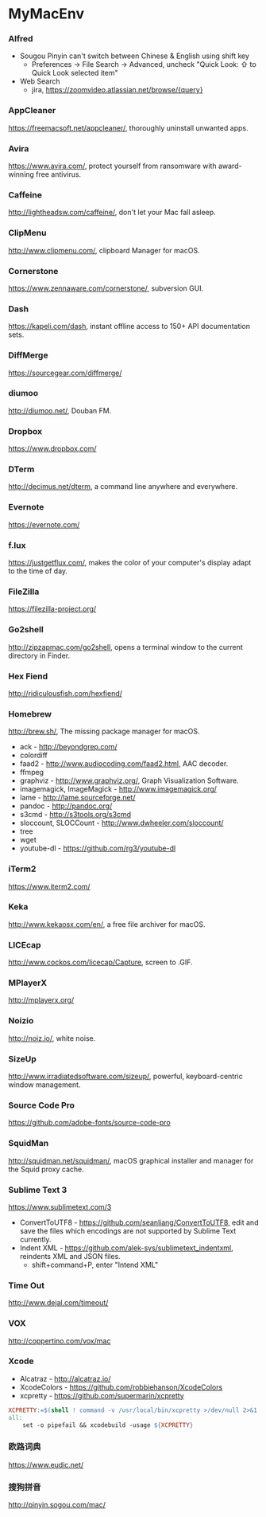 # MyMacEnv

### Alfred
* Sougou Pinyin can't switch between Chinese & English using shift key
  * Preferences -> File Search -> Advanced, uncheck "Quick Look: ⇧ to Quick Look selected item"
* Web Search
  * jira, https://zoomvideo.atlassian.net/browse/{query}

### AppCleaner
https://freemacsoft.net/appcleaner/, thoroughly uninstall unwanted apps.

### Avira
https://www.avira.com/, protect yourself from ransomware with award-winning free antivirus.

### Caffeine
http://lightheadsw.com/caffeine/, don't let your Mac fall asleep.

### ClipMenu
http://www.clipmenu.com/, clipboard Manager for macOS.

### Cornerstone
https://www.zennaware.com/cornerstone/, subversion GUI.

### Dash
https://kapeli.com/dash, instant offline access to 150+ API documentation sets.

### DiffMerge
https://sourcegear.com/diffmerge/

### diumoo
http://diumoo.net/, Douban FM.

### Dropbox
https://www.dropbox.com/

### DTerm
http://decimus.net/dterm, a command line anywhere and everywhere.

### Evernote
https://evernote.com/

### f.lux
https://justgetflux.com/, makes the color of your computer's display adapt to the time of day.

### FileZilla
https://filezilla-project.org/

### Go2shell
http://zipzapmac.com/go2shell, opens a terminal window to the current directory in Finder.

### Hex Fiend
http://ridiculousfish.com/hexfiend/

### Homebrew
http://brew.sh/, The missing package manager for macOS.
* ack - http://beyondgrep.com/
* colordiff
* faad2 - http://www.audiocoding.com/faad2.html, AAC decoder.
* ffmpeg
* graphviz - http://www.graphviz.org/, Graph Visualization Software.
* imagemagick, ImageMagick - http://www.imagemagick.org/
* lame - http://lame.sourceforge.net/
* pandoc - http://pandoc.org/
* s3cmd - http://s3tools.org/s3cmd
* sloccount, SLOCCount - http://www.dwheeler.com/sloccount/
* tree
* wget
* youtube-dl - https://github.com/rg3/youtube-dl

### iTerm2
https://www.iterm2.com/

### Keka
http://www.kekaosx.com/en/, a free file archiver for macOS.

### LICEcap
http://www.cockos.com/licecap/Capture, screen to .GIF.

### MPlayerX
http://mplayerx.org/

### Noizio
http://noiz.io/, white noise.

### SizeUp
http://www.irradiatedsoftware.com/sizeup/, powerful, keyboard-centric window management.

### Source Code Pro
https://github.com/adobe-fonts/source-code-pro

### SquidMan
http://squidman.net/squidman/, macOS graphical installer and manager for the Squid proxy cache.

### Sublime Text 3
https://www.sublimetext.com/3
* ConvertToUTF8 - https://github.com/seanliang/ConvertToUTF8, edit and save the files which encodings are not supported by Sublime Text currently.
* Indent XML - https://github.com/alek-sys/sublimetext_indentxml, reindents XML and JSON files.
  * shift+command+P, enter "Intend XML"

### Time Out
http://www.dejal.com/timeout/

### VOX
http://coppertino.com/vox/mac

### Xcode
* Alcatraz - http://alcatraz.io/
* XcodeColors - https://github.com/robbiehanson/XcodeColors
* xcpretty - https://github.com/supermarin/xcpretty
```makefile
XCPRETTY:=$(shell ! command -v /usr/local/bin/xcpretty >/dev/null 2>&1 || echo "| /usr/local/bin/xcpretty")
all:
	set -o pipefail && xcodebuild -usage ${XCPRETTY}
```

### 欧路词典
https://www.eudic.net/

### 搜狗拼音
http://pinyin.sogou.com/mac/
